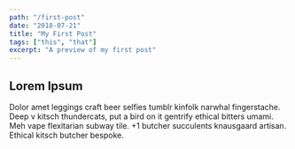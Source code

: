 ```yaml
---
path: "/first-post"
date: "2018-07-21"
title: "My First Post"
tags: ["this", "that"]
excerpt: "A preview of my first post"
---
```


## Lorem Ipsum

Dolor amet leggings craft beer selfies tumblr kinfolk narwhal fingerstache. Deep v kitsch thundercats, put a bird on it gentrify ethical bitters umami. Meh vape flexitarian subway tile. +1 butcher succulents knausgaard artisan. Ethical kitsch butcher bespoke.
